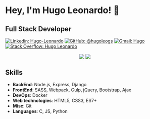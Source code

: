 # Hey, I'm Hugo Leonardo! 👋

## Full Stack Developer
[![Linkedin: Hugo-Leonardo](https://img.shields.io/badge/-Hugo%20Gomes-blue?style=flat-square&logo=Linkedin&logoColor=white&link=https://www.linkedin.com/in/hugo-leonardo-gomes-silva/)](https://www.linkedin.com/in/hugo-leonardo-gomes-silva/)
[![GitHub: @hugoleogs](https://img.shields.io/github/followers/hugoleogs?label=follow&style=social)](https://github.com/hugoleogs)
[![Gmail: Hugo](https://img.shields.io/badge/Gmail-Hugo-red)](mailto:hugoleonardo.gs2@gmail.com)
[![Stack Overflow: Hugo Leonardo](https://img.shields.io/badge/-Stack%20Overflow-222222?logo=stack-overflow&link=https://stackoverflow.com/users/17078523/hugo-leonardo)](https://stackoverflow.com/users/17078523/hugo-leonardo)

<div align="center">
  <a>
    <img
      align="center"
      src="https://github-readme-stats.vercel.app/api?username=hugoleogs&count_private=true&show_icons=true&hide=issues&theme=dark&include_all_commits=true&custom_title=hugoleogs Status"
    />
  </a>
  <a>
    <img
      align="center"
      src="https://github-readme-stats.vercel.app/api/top-langs/?username=hugoleogs&&layout=compact&theme=dark"
    />
  </a>
</div>

## Skills
- **BackEnd**: Node.js, Express, Django
- **FrontEnd**: SASS, Webpack, Gulp, jQuery, Bootstrap, Ajax
- **DevOps**: Docker
- **Web technologies**: HTML5, CSS3, ES7+
- **Misc**: Git
- **Languages**: C, JS, Python
